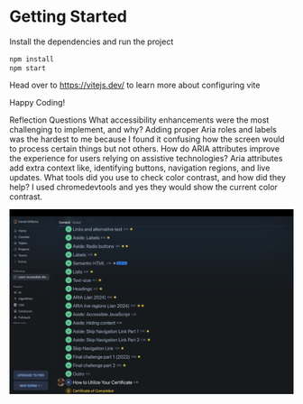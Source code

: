 # Getting Started

Install the dependencies and run the project

```
npm install
npm start
```

Head over to https://vitejs.dev/ to learn more about configuring vite

Happy Coding!

Reflection Questions
What accessibility enhancements were the most challenging to implement, and why?
Adding proper Aria roles and labels was the hardest to me because I found it confusing how the screen would to process certain things but not others.
How do ARIA attributes improve the experience for users relying on assistive technologies?
Aria attributes add extra context like, identifying buttons, navigation regions, and live updates.
What tools did you use to check color contrast, and how did they help?
I used chromedevtools and yes they would show the current color contrast.

![Screenshot of completion](image.png)
